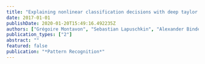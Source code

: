 ```yaml
---
title: "Explaining nonlinear classification decisions with deep taylor decomposition"
date: 2017-01-01
publishDate: 2020-01-20T15:49:16.492235Z
authors: ["Grégoire Montavon", "Sebastian Lapuschkin", "Alexander Binder", "Wojciech Samek", "Klaus-Robert Müller"]
publication_types: ["2"]
abstract: ""
featured: false
publication: "*Pattern Recognition*"
---
```


